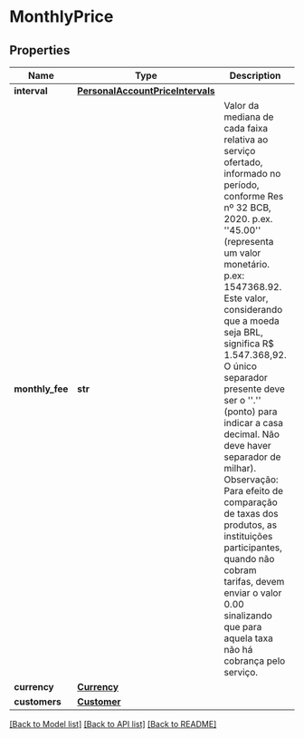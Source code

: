 # MonthlyPrice

## Properties
Name | Type | Description | Notes
------------ | ------------- | ------------- | -------------
**interval** | [**PersonalAccountPriceIntervals**](PersonalAccountPriceIntervals.md) |  | 
**monthly_fee** | **str** | Valor da mediana de cada faixa relativa ao serviço ofertado, informado no período, conforme Res nº 32 BCB, 2020. p.ex. &#x27;&#x27;45.00&#x27;&#x27; (representa um valor monetário. p.ex: 1547368.92. Este valor, considerando que a moeda seja BRL, significa R$ 1.547.368,92.  O único separador presente deve ser o &#x27;&#x27;.&#x27;&#x27; (ponto) para indicar a casa decimal. Não deve haver separador de milhar).  Observação: Para efeito de comparação de taxas dos produtos, as instituições participantes, quando não cobram tarifas,  devem enviar o valor 0.00 sinalizando que para aquela taxa não há cobrança pelo serviço.  | 
**currency** | [**Currency**](Currency.md) |  | 
**customers** | [**Customer**](Customer.md) |  | 

[[Back to Model list]](../README.md#documentation-for-models) [[Back to API list]](../README.md#documentation-for-api-endpoints) [[Back to README]](../README.md)

